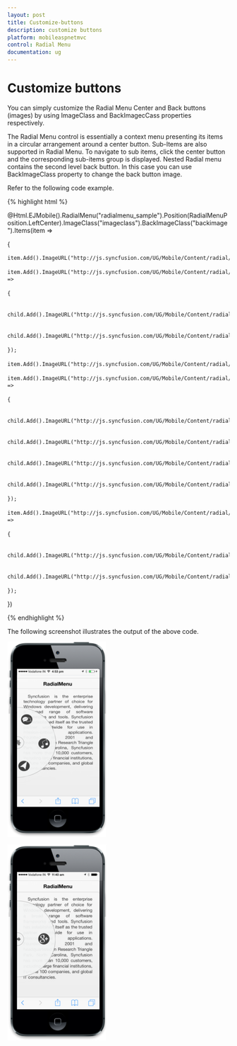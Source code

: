 ```yaml
---
layout: post
title: Customize-buttons
description: customize buttons
platform: mobileaspnetmvc
control: Radial Menu
documentation: ug
---
```


# Customize buttons

You can simply customize the Radial Menu Center and Back buttons (images) by using ImageClass and BackImagecCass properties respectively. 

The Radial Menu control is essentially a context menu presenting its items in a circular arrangement around a center button. Sub-Items are also supported in Radial Menu. To navigate to sub items, click the center button and the corresponding sub-items group is displayed. Nested Radial menu contains the second level back button. In this case you can use BackImageClass property to change the back button image. 

Refer to the following code example.

{% highlight html %}

@Html.EJMobile().RadialMenu("radialmenu_sample").Position(RadialMenuPosition.LeftCenter).ImageClass("imageclass").BackImageClass("backimage").Items(item =>

{

    item.Add().ImageURL("http://js.syncfusion.com/UG/Mobile/Content/radial/ios7/light/music.png");

    item.Add().ImageURL("http://js.syncfusion.com/UG/Mobile/Content/radial/ios7/light/social.png").Children(child =>

    {

        child.Add().ImageURL("http://js.syncfusion.com/UG/Mobile/Content/radial/ios7/light/googleplus.png");

        child.Add().ImageURL("http://js.syncfusion.com/UG/Mobile/Content/radial/ios7/light/facebook.png");

    });

    item.Add().ImageURL("http://js.syncfusion.com/UG/Mobile/Content/radial/ios7/light/direction.png");

    item.Add().ImageURL("http://js.syncfusion.com/UG/Mobile/Content/radial/ios7/light/browser.png").Children(child =>

    {

        child.Add().ImageURL("http://js.syncfusion.com/UG/Mobile/Content/radial/ios7/light/chrome.png");

        child.Add().ImageURL("http://js.syncfusion.com/UG/Mobile/Content/radial/ios7/light/opera.png");

        child.Add().ImageURL("http://js.syncfusion.com/UG/Mobile/Content/radial/ios7/light/bing.png");

        child.Add().ImageURL("http://js.syncfusion.com/UG/Mobile/Content/radial/ios7/light/yahoo.png");

    });

    item.Add().ImageURL("http://js.syncfusion.com/UG/Mobile/Content/radial/ios7/light/message.png").Children(child =>

    {

        child.Add().ImageURL("http://js.syncfusion.com/UG/Mobile/Content/radial/ios7/light/google.png");

        child.Add().ImageURL("http://js.syncfusion.com/UG/Mobile/Content/radial/ios7/light/yahoo.png");

    });

})



<style>

    .imageclass {

        background: url("http://js.syncfusion.com/UG/Mobile/Content/radial/home.png");

        background-position: center;

        background-repeat: no-repeat;

    }

    .backimage {

        background: url("http://js.syncfusion.com/UG/Mobile/Content/radial/windowsback.png");

        background-position: center;

        background-repeat: no-repeat;

        -moz-transform: scaleX(-1);

        -o-transform: scaleX(-1);

        -webkit-transform: scaleX(-1);

        transform: scaleX(-1);

        filter: FlipH;

        -ms-filter: "FlipH";

    }

</style>



<script>

    function click(e) {

        $("# radialmenu_sample ").ejmRadialMenu("menuHide");

    }

</script>


{% endhighlight %}


The following screenshot illustrates the output of the above code.

![](Customize-buttons_images/Customize-buttons_img1.png)

![](Customize-buttons_images/Customize-buttons_img2.png)



